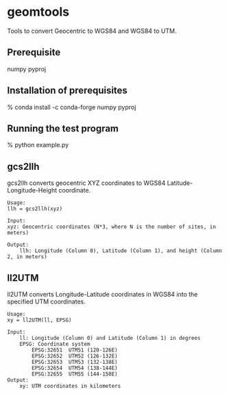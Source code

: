 # geomtools
Tools to convert Geocentric to WGS84 and WGS84 to UTM. 

## Prerequisite
numpy
pyproj

## Installation of prerequisites
% conda install -c conda-forge numpy pyproj 

## Running the test program
% python example.py

## gcs2llh
gcs2llh converts geocentric XYZ coordinates to WGS84 Latitude-Longitude-Height coordinate. 

    Usage: 
    llh = gcs2llh(xyz)
    
    Input: 
    xyz: Geocentric coordinates (N*3, where N is the number of sites, in meters) 
    
    Output: 
        llh: Longitude (Column 0), Latitude (Column 1), and height (Column 2, in meters)


## ll2UTM
ll2UTM converts Longitude-Latitude coordinates in WGS84 into the specified UTM coordinates. 

    Usage: 
    xy = ll2UTM(ll, EPSG)
    
    Input: 
        ll: Longitude (Column 0) and Latitude (Column 1) in degrees 
        EPSG: Coordinate system                 
            EPSG:32651  UTM51 (120-126E)
            EPSG:32652  UTM52 (126-132E)
            EPSG:32653  UTM53 (132-138E)
            EPSG:32654  UTM54 (138-144E)
            EPSG:32655  UTM55 (144-150E)
    Output:  
        xy: UTM coordinates in kilometers
